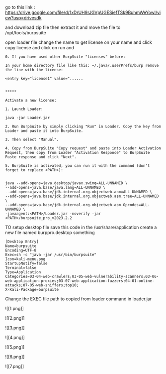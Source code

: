 go to this link : https://drive.google.com/file/d/1xDrUH9rJGVpUGESiefTSk9BuhmWeYowl/view?usp=drivesdk

and download zip file then extract it and move the file to /opt/tools/burpsuite

open loader file change the name to get license on your name and click copy license and click on run and

```
0. If you have used other BurpSuite "licenses" before: 

In your home directory file like this: ~/.java/.userPrefs/burp remove the line with the license:

<entry key="license1" value="......


*****

Activate a new license:

1. Launch Loader:

java -jar Loader.jar

2. Run BurpSuite by simply clicking "Run" in Loader. Copy the key from Loader and paste it into BurpSuite.

3. Then select "Manual".

4. Copy from BurpSuite "Copy request" and paste into Loader Activation Request, then copy from Loader "Activation Responce" to BurpSuite Paste response and click "Next".

5. BurpSuite is activated, you can run it with the command (don't forget to replace <PATH>):


java --add-opens=java.desktop/javax.swing=ALL-UNNAMED \
--add-opens=java.base/java.lang=ALL-UNNAMED \
--add-opens=java.base/jdk.internal.org.objectweb.asm=ALL-UNNAMED \
--add-opens=java.base/jdk.internal.org.objectweb.asm.tree=ALL-UNNAMED \
--add-opens=java.base/jdk.internal.org.objectweb.asm.Opcodes=ALL-UNNAMED \
-javaagent:<PATH>/Loader.jar -noverify -jar <PATH>/burpsuite_pro_v2023.2.2
```


TO setup desktop file 
save this code in the /usr/share/application create a new file named burppro.desktop something

```
[Desktop Entry]
Name=burpsuite
Encoding=UTF-8
Exec=sh -c "java -jar /usr/bin/burpsuite"
Icon=kali-menu.png
StartupNotify=false
Terminal=false
Type=Application
Categories=03-04-web-crawlers;03-05-web-vulnerability-scanners;03-06-web-application-proxies;03-07-web-application-fuzzers;04-01-online-attacks;07-05-web-sniffers;top10;
X-Kali-Package=burpsuite
```

Change the EXEC file path to copied from loader command in loader.jar

![[1.png]]

![[2.png]]

![[3.png]]

![[4.png]]

![[5.png]]

![[6.png]]

![[7.png]]
